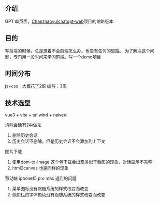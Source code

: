 ## 介绍

GPT 单页面，[Chanzhaoyu/chatgpt-web](https://github.com/Chanzhaoyu/chatgpt-web)项目的缩略版本


## 目的

写后端的时候，总是想着不会前端怎么办。也没有任何的思路。
为了解决这个问题，专门用一段时间来学习前端。写一个demo项目

## 时间分布

js+css：大概花了2周
编写：3周

## 技术选型

vue3 + vite + tailwind + naiveui



清除会话有2中做法
1. 删除历史会话
2. 历史会话不删除，但是历史会话不会添加到上下文

图片下载
1. 使用dom-to-image 这个包下载会出现类似于截图的现象，对话显示不完整
2. html2canvas 也是同样的现象

移动端
iphone15 pro max 遇到的问题
1. 菜单图标没有跟随系统的样式改变而改变
2. 侧边栏的字体颜色没有跟随系统的样式改变而改变